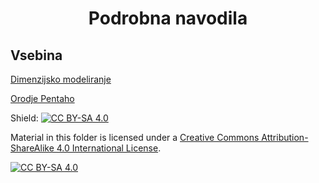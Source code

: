 <h1 align="center">Podrobna navodila</h1>

## Vsebina

[Dimenzijsko modeliranje](https://github.com/firefly-cpp/podatkovno-skladiscenje-vaje/blob/main/podrobna-navodila/dimenzijsko-modeliranje.md)

[Orodje Pentaho](https://github.com/firefly-cpp/podatkovno-skladiscenje-vaje/blob/main/podrobna-navodila/Pentaho.md)

Shield: [![CC BY-SA 4.0][cc-by-sa-shield]][cc-by-sa]

Material in this folder is licensed under a
[Creative Commons Attribution-ShareAlike 4.0 International License][cc-by-sa].

[![CC BY-SA 4.0][cc-by-sa-image]][cc-by-sa]

[cc-by-sa]: http://creativecommons.org/licenses/by-sa/4.0/
[cc-by-sa-image]: https://licensebuttons.net/l/by-sa/4.0/88x31.png
[cc-by-sa-shield]: https://img.shields.io/badge/License-CC%20BY--SA%204.0-lightgrey.svg
